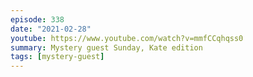 ```yaml
---
episode: 338
date: "2021-02-28"
youtube: https://www.youtube.com/watch?v=mmfCCqhqss0
summary: Mystery guest Sunday, Kate edition
tags: [mystery-guest]
---
```


